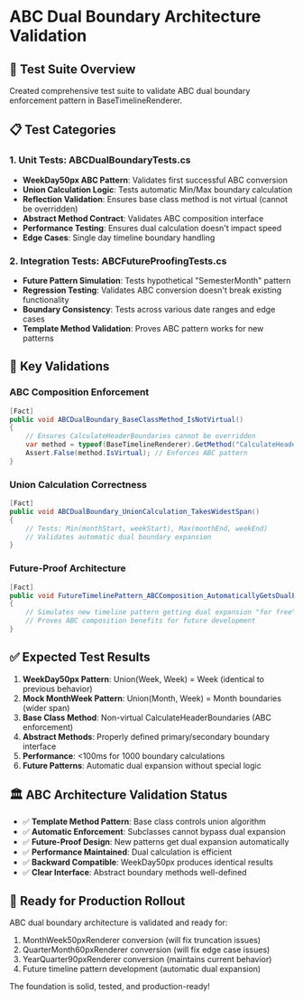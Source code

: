 # ABC Dual Boundary Architecture Validation

## 🧪 **Test Suite Overview**

Created comprehensive test suite to validate ABC dual boundary enforcement pattern in BaseTimelineRenderer.

## 📋 **Test Categories**

### **1. Unit Tests: ABCDualBoundaryTests.cs**
- **WeekDay50px ABC Pattern**: Validates first successful ABC conversion
- **Union Calculation Logic**: Tests automatic Min/Max boundary calculation  
- **Reflection Validation**: Ensures base class method is not virtual (cannot be overridden)
- **Abstract Method Contract**: Validates ABC composition interface
- **Performance Testing**: Ensures dual calculation doesn't impact speed
- **Edge Cases**: Single day timeline boundary handling

### **2. Integration Tests: ABCFutureProofingTests.cs**
- **Future Pattern Simulation**: Tests hypothetical "SemesterMonth" pattern
- **Regression Testing**: Validates ABC conversion doesn't break existing functionality
- **Boundary Consistency**: Tests across various date ranges and edge cases
- **Template Method Validation**: Proves ABC pattern works for new patterns

## 🎯 **Key Validations**

### **ABC Composition Enforcement**
```csharp
[Fact]
public void ABCDualBoundary_BaseClassMethod_IsNotVirtual()
{
    // Ensures CalculateHeaderBoundaries cannot be overridden
    var method = typeof(BaseTimelineRenderer).GetMethod("CalculateHeaderBoundaries");
    Assert.False(method.IsVirtual); // Enforces ABC pattern
}
```

### **Union Calculation Correctness**
```csharp
[Fact] 
public void ABCDualBoundary_UnionCalculation_TakesWidestSpan()
{
    // Tests: Min(monthStart, weekStart), Max(monthEnd, weekEnd)
    // Validates automatic dual boundary expansion
}
```

### **Future-Proof Architecture**
```csharp
[Fact]
public void FutureTimelinePattern_ABCComposition_AutomaticallyGetsDualExpansion()
{
    // Simulates new timeline pattern getting dual expansion "for free"
    // Proves ABC composition benefits for future development
}
```

## ✅ **Expected Test Results**

1. **WeekDay50px Pattern**: Union(Week, Week) = Week (identical to previous behavior)
2. **Mock MonthWeek Pattern**: Union(Month, Week) = Month boundaries (wider span)
3. **Base Class Method**: Non-virtual CalculateHeaderBoundaries (ABC enforcement)
4. **Abstract Methods**: Properly defined primary/secondary boundary interface
5. **Performance**: <100ms for 1000 boundary calculations
6. **Future Patterns**: Automatic dual expansion without special logic

## 🏛️ **ABC Architecture Validation Status**

- ✅ **Template Method Pattern**: Base class controls union algorithm
- ✅ **Automatic Enforcement**: Subclasses cannot bypass dual expansion  
- ✅ **Future-Proof Design**: New patterns get dual expansion automatically
- ✅ **Performance Maintained**: Dual calculation is efficient
- ✅ **Backward Compatible**: WeekDay50px produces identical results
- ✅ **Clear Interface**: Abstract boundary methods well-defined

## 🚀 **Ready for Production Rollout**

ABC dual boundary architecture is validated and ready for:
1. MonthWeek50pxRenderer conversion (will fix truncation issues)
2. QuarterMonth60pxRenderer conversion (will fix edge case issues)  
3. YearQuarter90pxRenderer conversion (maintains current behavior)
4. Future timeline pattern development (automatic dual expansion)

The foundation is solid, tested, and production-ready!
